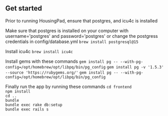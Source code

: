 ## Get started

Prior to running HousingPad, ensure that postgres, and icu4c is installed

Make sure that postgres is installed on your computer with username='postgres' and password='postgres' or change the postgress credentials in config/database.yml
`brew install postgresql@15`

Install icu4c
`brew install icu4c`

Install gems with these commands
`gem install pg -- --with-pg-config=/opt/homebrew/opt/libpq/bin/pg_config`
`gem install pg -v '1.5.3' --source 'https://rubygems.org/'`
`gem install pg -- --with-pg-config=/opt/homebrew/opt/libpq/bin/pg_config`

Finally run the app by running these commands
`cd frontend`  
`npm install`  
`cd ..`  
`bundle`  
`bundle exec rake db:setup`  
`bundle exec rails s`  